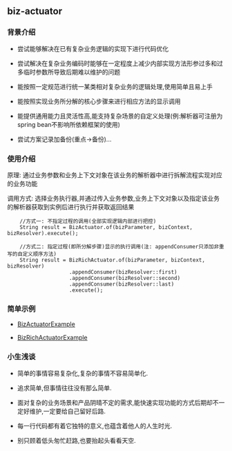 ## biz-actuator

### 背景介绍

+ 尝试能够解决在已有复杂业务逻辑的实现下进行代码优化

+ 尝试解决在复杂业务编码时能够在一定程度上减少内部实现方法形参过多和过多临时参数所导致后期难以维护的问题

+ 能按照一定规范进行统一某类相对复杂业务的逻辑处理,使用简单且易上手

+ 能按照实现业务所分解的核心步骤来进行相应方法的显示调用

+ 能提供通用能力且灵活性高,能支持复杂场景的自定义处理(例:解析器可注册为spring bean不影响所依赖框架的使用)

+ 尝试方案记录加备份(重点->备份)...

### 使用介绍

原理: 通过业务参数和业务上下文对象在该业务的解析器中进行拆解流程实现对应的业务功能

调用方式: 选择业务执行器,并通过传入业务参数,业务上下文对象以及指定该业务的解析器获取到实例后进行执行并获取返回结果

```
    //方式一: 不指定过程的调用(全部实现逻辑内部进行把控)
    String result = BizActuator.of(bizParameter, bizContext, bizResolver).execute();
    
    //方式二: 指定过程(即所分解步骤)显示的执行调用(注: appendConsumer只添加非重写的自定义顺序方法)
    String result = BizRichActuator.of(bizParameter, bizContext, bizResolver)
                    .appendConsumer(bizResolver::first)
                    .appendConsumer(bizResolver::second)
                    .appendConsumer(bizResolver::last)
                    .execute();
```

### 简单示例

- [BizActuatorExample](src/test/java/com/joker17/bizactuator/example/BizActuatorExample.java)

- [BizRichActuatorExample](src/test/java/com/joker17/bizactuator/example/BizRichActuatorExample.java)

### 小生浅谈

+ 简单的事情容易复杂化,复杂的事情不容易简单化.

+ 追求简单,但事情往往没有那么简单.

+ 面对复杂的业务场景和产品阴晴不定的需求,能快速实现功能的方式后期却不一定好维护,一定要给自己留好后路.

+ 每一行代码都有着它独特的意义,也蕴含着他人的人生时光.

+ 别只顾着低头匆忙赶路,也要抬起头看看天空.

